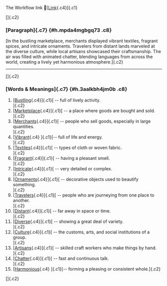 The Workflow link
👏[[Link](https://www.google.com/url?q=http://www.google.com&sa=D&source=editors&ust=1761032016466597&usg=AOvVaw1oquQQPC3umBSPZmalvChJ){.c4}]{.c1}

[]{.c2}

### [Paragraph]{.c7} {#h.mpda4mgbgq73 .c8}

[In the bustling marketplace, merchants displayed vibrant textiles,
fragrant spices, and intricate ornaments. Travelers from distant lands
marveled at the diverse culture, while local artisans showcased their
craftsmanship. The air was filled with animated chatter, blending
languages from across the world, creating a lively yet harmonious
atmosphere.]{.c2}

------------------------------------------------------------------------

[]{.c2}

### [Words & Meanings]{.c7} {#h.3aalkbh4jm0b .c8}

1.  [[Bustling](https://www.google.com/url?q=http://www.google.com&sa=D&source=editors&ust=1761032016468014&usg=AOvVaw24Pcrug4gUvlJ3DossPq0m){.c4}]{.c1}[ --
    full of lively activity.\
    ]{.c2}
2.  [[Marketplace](https://www.google.com/url?q=http://www.google.com&sa=D&source=editors&ust=1761032016468279&usg=AOvVaw15yKABssY5put7B2VN6QEP){.c4}]{.c1}[ --
    a place where goods are bought and sold.\
    ]{.c2}
3.  [[Merchants](https://www.google.com/url?q=http://www.google.com&sa=D&source=editors&ust=1761032016468579&usg=AOvVaw0Sx08Tp_EoNrBo66Ajmbzo){.c4}]{.c1}[ --
    people who sell goods, especially in large quantities.\
    ]{.c2}
4.  [[Vibrant](https://www.google.com/url?q=http://www.google.com&sa=D&source=editors&ust=1761032016468864&usg=AOvVaw2ocLGOeZu1ZPSx_WjMy3ux){.c4}
    ]{.c1}[-- full of life and energy.\
    ]{.c2}
5.  [[Textiles](https://www.google.com/url?q=http://www.google.com&sa=D&source=editors&ust=1761032016469074&usg=AOvVaw3Al0PxxAqxn8tNMGhsOev_){.c4}]{.c1}[ --
    types of cloth or woven fabric.\
    ]{.c2}
6.  [[Fragrant](https://www.google.com/url?q=http://www.google.com&sa=D&source=editors&ust=1761032016469335&usg=AOvVaw2ZMCGqUN5BojZYtBoz-gkS){.c4}]{.c1}[ --
    having a pleasant smell.\
    ]{.c2}
7.  [[Intricate](https://www.google.com/url?q=http://www.google.com&sa=D&source=editors&ust=1761032016469631&usg=AOvVaw3dKghDtipUSih5Sn__RVaa){.c4}]{.c1}[ --
    very detailed or complex.\
    ]{.c2}
8.  [[Ornaments](https://www.google.com/url?q=http://www.google.com&sa=D&source=editors&ust=1761032016469877&usg=AOvVaw2Ix3Ld5hphpsLGPRNe-rm1){.c4}]{.c1}[ --
    decorative objects used to beautify something.\
    ]{.c2}
9.  [[Travelers](https://www.google.com/url?q=http://www.google.com&sa=D&source=editors&ust=1761032016470189&usg=AOvVaw2e_GlJr-5FO6tPZFRK6-AQ){.c4}]{.c1}[ --
    people who are journeying from one place to another.\
    ]{.c2}
10. [[Distant](https://www.google.com/url?q=http://www.google.com&sa=D&source=editors&ust=1761032016470735&usg=AOvVaw3znswsWNNYxUshLWPfvWBA){.c4}]{.c1}[ --
    far away in space or time.\
    ]{.c2}
11. [[Diverse](https://www.google.com/url?q=http://www.google.com&sa=D&source=editors&ust=1761032016471134&usg=AOvVaw2fG6gCE8jm_ICzBjVcP2Kg){.c4}]{.c1}[ --
    showing a great deal of variety.\
    ]{.c2}
12. [[Culture](https://www.google.com/url?q=http://www.google.com&sa=D&source=editors&ust=1761032016471422&usg=AOvVaw0EYqy6AOwcuj61AH1rpkI5){.c4}]{.c1}[ --
    the customs, arts, and social institutions of a group.\
    ]{.c2}
13. [[Artisans](https://www.google.com/url?q=http://www.google.com&sa=D&source=editors&ust=1761032016471819&usg=AOvVaw1MD5te48BI9vayLJY92iT_){.c4}]{.c1}[ --
    skilled craft workers who make things by hand.\
    ]{.c2}
14. [[Chatter](https://www.google.com/url?q=http://www.google.com&sa=D&source=editors&ust=1761032016472307&usg=AOvVaw0syOOnIiUv_GRNKZLbIJZl){.c4}]{.c1}[ --
    fast and continuous talk.\
    ]{.c2}
15. [[Harmonious](https://www.google.com/url?q=http://www.google.com&sa=D&source=editors&ust=1761032016472804&usg=AOvVaw0GNFcAfsd7m12-WDw1Oidj){.c4}
    ]{.c1}[-- forming a pleasing or consistent whole.]{.c2}

[]{.c2}
